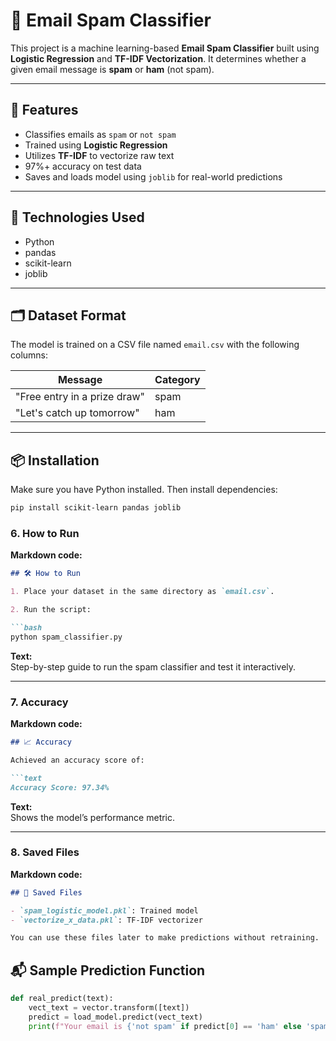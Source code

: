 # 📧 Email Spam Classifier

This project is a machine learning-based **Email Spam Classifier** built using **Logistic Regression** and **TF-IDF Vectorization**. It determines whether a given email message is **spam** or **ham** (not spam).

---

## 🚀 Features

- Classifies emails as `spam` or `not spam`
- Trained using **Logistic Regression**
- Utilizes **TF-IDF** to vectorize raw text
- 97%+ accuracy on test data
- Saves and loads model using `joblib` for real-world predictions

---

## 🧠 Technologies Used

- Python
- pandas
- scikit-learn
- joblib

---

## 🗂️ Dataset Format

The model is trained on a CSV file named `email.csv` with the following columns:

| Message                            | Category |
|------------------------------------|----------|
| "Free entry in a prize draw"       | spam     |
| "Let's catch up tomorrow"          | ham      |

---

## 📦 Installation

Make sure you have Python installed. Then install dependencies:

```bash
pip install scikit-learn pandas joblib
```

### 6. How to Run

**Markdown code:**

```markdown
## 🛠️ How to Run

1. Place your dataset in the same directory as `email.csv`.

2. Run the script:

```bash
python spam_classifier.py
```

**Text:**  
Step-by-step guide to run the spam classifier and test it interactively.

---

### 7. Accuracy

**Markdown code:**

```markdown
## 📈 Accuracy

Achieved an accuracy score of:

```text
Accuracy Score: 97.34%
```

**Text:**  
Shows the model’s performance metric.

---

### 8. Saved Files

**Markdown code:**

```markdown
## 💾 Saved Files

- `spam_logistic_model.pkl`: Trained model  
- `vectorize_x_data.pkl`: TF-IDF vectorizer  

You can use these files later to make predictions without retraining.
```
## 📬 Sample Prediction Function

```python
def real_predict(text):
    vect_text = vector.transform([text])
    predict = load_model.predict(vect_text)
    print(f"Your email is {'not spam' if predict[0] == 'ham' else 'spam'}")
```
